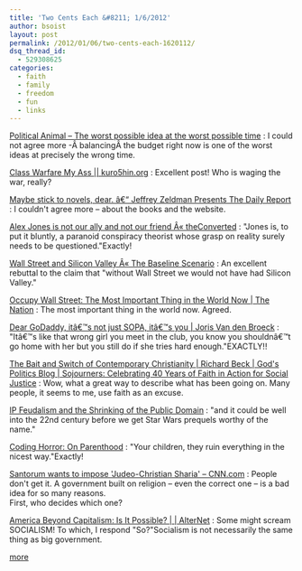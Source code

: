 ```yaml
---
title: 'Two Cents Each &#8211; 1/6/2012'
author: bsoist
layout: post
permalink: /2012/01/06/two-cents-each-1620112/
dsq_thread_id:
  - 529308625
categories:
  - faith
  - family
  - freedom
  - fun
  - links
---
```

[Political Animal &#8211; The worst possible idea at the worst possible time][1]
:   I could not agree more -Â balancingÂ the budget right now is one of the worst ideas at precisely the wrong time.

[Class Warfare My Ass || kuro5hin.org][2]
:   Excellent post! Who is waging the war, really?

[Maybe stick to novels, dear. â€“ Jeffrey Zeldman Presents The Daily Report][3]
:   I couldn't agree more &#8211; about the books and the website.

[Alex Jones is not our ally and not our friend Â« theConverted][4]
:   &#34;Jones is, to put it bluntly, a paranoid conspiracy theorist whose grasp on reality surely needs to be questioned.&#34;Exactly!

[Wall Street and Silicon Valley Â« The Baseline Scenario][5]
:   An excellent rebuttal to the claim that &#34;without Wall Street we would not have had Silicon Valley.&#34;

[Occupy Wall Street: The Most Important Thing in the World Now | The Nation][6]
:   The most important thing in the world now. Agreed.

[Dear GoDaddy, itâ€™s not just SOPA, itâ€™s you | Joris Van den Broeck][7]
:   &#34;Itâ€™s like that wrong girl you meet in the club, you know you shouldnâ€™t go home with her but you still do if she tries hard enough.&#34;EXACTLY!!

[The Bait and Switch of Contemporary Christianity | Richard Beck | God's Politics Blog | Sojourners: Celebrating 40 Years of Faith in Action for Social Justice][8]
:   Wow, what a great way to describe what has been going on. Many people, it seems to me, use faith as an excuse.

[IP Feudalism and the Shrinking of the Public Domain][9]
:   &#34;and it could be well into the 22nd century before we get Star Wars prequels worthy of the name.&#34;

[Coding Horror: On Parenthood][10]
:   &#34;Your children, they ruin everything in the nicest way.&#34;Exactly!

[Santorum wants to impose 'Judeo-Christian Sharia' &#8211; CNN.com][11]
:   People don't get it. A government built on religion &#8211; even the correct one &#8211; is a bad idea for so many reasons.  
    First, who decides which one?

[America Beyond Capitalism: Is It Possible? | | AlterNet][12]
:   Some might scream SOCIALISM! To which, I respond &#34;So?&#34;Socialism is not necessarily the same thing as big government.

[more][13]

 [1]: http://www.washingtonmonthly.com/political-animal/2011_09/the_worst_possible_idea_at_the031986.php
 [2]: http://www.kuro5hin.org/story/2011/9/28/193315/459
 [3]: http://www.zeldman.com/2011/10/02/maybe-stick-to-novels-dear/
 [4]: http://theconverted.wordpress.com/2009/04/26/alex-jones-is-not-our-ally-and-not-our-friend/
 [5]: http://baselinescenario.com/2011/10/09/wall-street-and-silicon-valley/
 [6]: http://www.thenation.com/article/163844/occupy-wall-street-most-important-thing-world-now
 [7]: http://www.jvandenbroeck.com/2011/12/dear-godaddy-its-not-just-sopa-its-you/
 [8]: http://www.sojo.net/blogs/2011/12/27/bait-and-switch-contemporary-christianity
 [9]: http://feedproxy.google.com/~r/marginalrevolution/hCQh/~3/MK0rDWuCEqQ/the-tragedy-of-the-anti-commons.html
 [10]: http://www.codinghorror.com/blog/2011/10/on-parenthood.html
 [11]: http://www.cnn.com/2012/01/05/opinion/obeidallah-santorum-sharia/index.html
 [12]: http://www.alternet.org/story/153646/america_beyond_capitalism%3A_is_it_possible?page=entire
 [13]: http://delicious.com/bsoist/o

